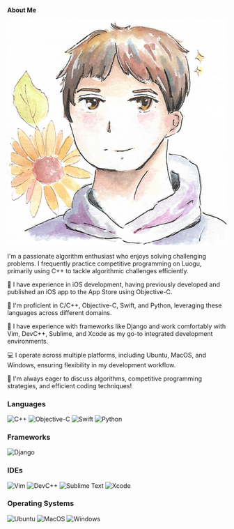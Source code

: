  **About Me** 

 ![image](avatar.png)
 
I'm a passionate algorithm enthusiast who enjoys solving challenging problems. I frequently practice competitive programming on Luogu, primarily using C++ to tackle algorithmic challenges efficiently.

📱 I have experience in iOS development, having previously developed and published an iOS app to the App Store using Objective-C.

🚀 I'm proficient in C/C++, Objective-C, Swift, and Python, leveraging these languages across different domains.

🔧 I have experience with frameworks like Django and work comfortably with Vim, DevC++, Sublime, and Xcode as my go-to integrated development environments.

💻 I operate across multiple platforms, including Ubuntu, MacOS, and Windows, ensuring flexibility in my development workflow.

📌 I'm always eager to discuss algorithms, competitive programming strategies, and efficient coding techniques!


### Languages  
![C++](https://img.shields.io/badge/C++-00599C?style=for-the-badge&logo=c%2B%2B&logoColor=white)  ![Objective-C](https://img.shields.io/badge/Objective--C-007AFF?style=for-the-badge&logo=apple&logoColor=white)  ![Swift](https://img.shields.io/badge/Swift-FA7343?style=for-the-badge&logo=swift&logoColor=white)  ![Python](https://img.shields.io/badge/Python-3776AB?style=for-the-badge&logo=python&logoColor=white)  

### Frameworks  
![Django](https://img.shields.io/badge/Django-092E20?style=for-the-badge&logo=django&logoColor=white)  

### IDEs  
![Vim](https://img.shields.io/badge/Vim-019733?style=for-the-badge&logo=vim&logoColor=white)  ![DevC++](https://img.shields.io/badge/DevC++-blue?style=for-the-badge)  ![Sublime Text](https://img.shields.io/badge/Sublime-FF9800?style=for-the-badge&logo=sublime-text&logoColor=white)  ![Xcode](https://img.shields.io/badge/Xcode-1575F9?style=for-the-badge&logo=xcode&logoColor=white)  

### Operating Systems  
![Ubuntu](https://img.shields.io/badge/Ubuntu-E95420?style=for-the-badge&logo=ubuntu&logoColor=white)  ![MacOS](https://img.shields.io/badge/macOS-000000?style=for-the-badge&logo=apple&logoColor=white)  ![Windows](https://img.shields.io/badge/Windows-0078D6?style=for-the-badge&logo=windows&logoColor=white)  
